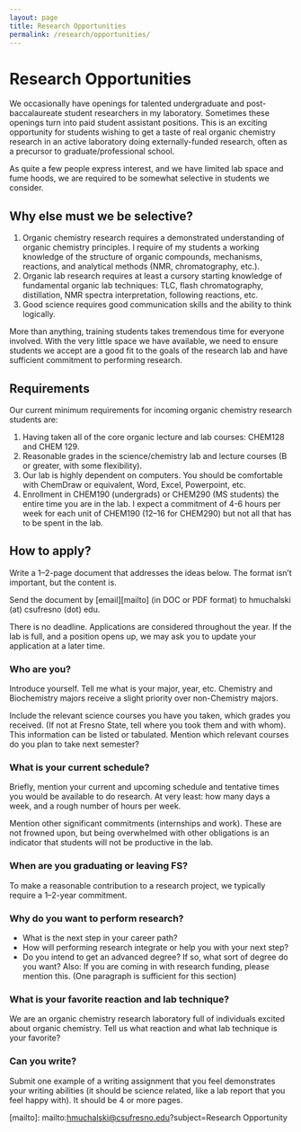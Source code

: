 ```yaml
---
layout: page
title: Research Opportunities
permalink: /research/opportunities/
---
```


# Research Opportunities

We occasionally have openings for talented undergraduate and post-baccalaureate student researchers in my laboratory. Sometimes these openings turn into paid student assistant positions. This is an exciting opportunity for students wishing to get a taste of real organic chemistry research in an active laboratory doing externally-funded research, often as a precursor to graduate/professional school.

As quite a few people express interest, and we have limited lab space and fume hoods, we are required to be somewhat selective in students we consider.

## Why else must we be selective?

1. Organic chemistry research requires a demonstrated understanding of organic chemistry principles. I require of my students a working knowledge of the structure of organic compounds, mechanisms, reactions, and analytical methods (NMR, chromatography, etc.).
2.  Organic lab research requires at least a cursory starting knowledge of fundamental organic lab techniques: TLC, flash chromatography, distillation, NMR spectra interpretation, following reactions, etc.
3. Good science requires good communication skills and the ability to think logically.

More than anything, training students takes tremendous time for everyone involved. With the very little space we have available, we need to ensure students we accept are a good fit to the goals of the research lab and have sufficient commitment to performing research.

## Requirements

Our current minimum requirements for incoming organic chemistry research students are:

1. Having taken all of the core organic lecture and lab courses: CHEM128 and CHEM 129.
2. Reasonable grades in the science/chemistry lab and lecture courses (B or greater, with some flexibility).
3. Our lab is highly dependent on computers. You should be comfortable with ChemDraw or equivalent, Word, Excel, Powerpoint, etc.
4. Enrollment in CHEM190 (undergrads) or CHEM290 (MS students) the entire time you are in the lab. I expect a commitment of 4-6 hours per week for each unit of CHEM190 (12–16 for CHEM290) but not all that has to be spent in the lab.

## How to apply?

Write a 1–2-page document that addresses the ideas below. The format isn’t important, but the content is.

Send the document by [email][mailto] (in DOC or PDF format) to hmuchalski (at) csufresno (dot) edu.

There is no deadline. Applications are considered throughout the year. If the lab is full, and a position opens up, we may ask you to update your application at a later time.

### Who are you?

Introduce yourself. Tell me what is your major, year, etc. Chemistry and Biochemistry majors receive a slight priority over non-Chemistry majors.

Include the relevant science courses you have you taken, which grades you received. (If not at Fresno State, tell where you took them and with whom). This information can be listed or tabulated. Mention which relevant courses do you plan to take next semester?

### What is your current schedule?

Briefly, mention your current and upcoming schedule and tentative times you would be available to do research. At very least: how many days a week, and a rough number of hours per week.

Mention other significant commitments (internships and work). These are not frowned upon, but being overwhelmed with other obligations is an indicator that students will not be productive in the lab.

### When are you graduating or leaving FS?

To make a reasonable contribution to a research project, we typically require a 1–2-year commitment.

### Why do you want to perform research?

- What is the next step in your career path?
- How will performing research integrate or help you with your next step?
- Do you intend to get an advanced degree? If so, what sort of degree do you want?  Also: If you are coming in with research funding, please mention this. (One paragraph is sufficient for this section)

### What is your favorite reaction and lab technique?

We are an organic chemistry research laboratory full of individuals excited about organic chemistry. Tell us what reaction and what lab technique is your favorite?

### Can you write?

Submit one example of a writing assignment that you feel demonstrates your writing abilities (it should be science related, like a lab report that you feel happy with). It should be 4 or more pages.

[mailto]: mailto:hmuchalski@csufresno.edu?subject=Research Opportunity
